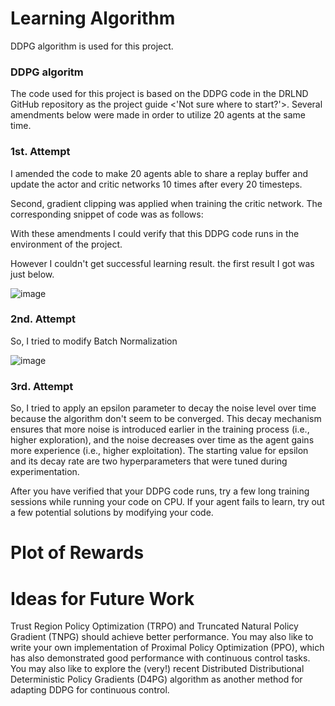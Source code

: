 # Learning Algorithm

DDPG algorithm is used for this project.
### DDPG algoritm


The code used for this project is based on the DDPG code in the DRLND GitHub repository as the project guide <'Not sure where to start?'>.
Several amendments below were made in order to utilize 20 agents at the same time.

### 1st. Attempt

I amended the code to make 20 agents able to share a replay buffer and update the actor and critic networks 10 times after every 20 timesteps.

Second, gradient clipping was applied when training the critic network. The corresponding snippet of code was as follows:


With these amendments I could verify that this DDPG code runs in the environment of the project.

However I couldn't get successful learning result. the first result I got was just below.

![image](https://user-images.githubusercontent.com/55370676/195717141-15e0b087-d59e-40a4-8696-b548f12422fd.png)


### 2nd. Attempt 
So, I tried to modify Batch Normalization

![image](https://user-images.githubusercontent.com/55370676/195717347-4565260b-5c11-4343-8548-e7ab20a30201.png)


### 3rd. Attempt 
So, I tried to apply an epsilon parameter to decay the noise level over time because the algorithm don't seem to be converged.
This decay mechanism ensures that more noise is introduced earlier in the training process (i.e., higher exploration), and the noise decreases over time as the agent gains more experience (i.e., higher exploitation). The starting value for epsilon and its decay rate are two hyperparameters that were tuned during experimentation.


After you have verified that your DDPG code runs, try a few long training sessions while running your code on CPU. If your agent fails to learn, try out a few potential solutions by modifying your code. 

# Plot of Rewards


# Ideas for Future Work
Trust Region Policy Optimization (TRPO) and Truncated Natural Policy Gradient (TNPG) should achieve better performance. You may also like to write your own implementation of Proximal Policy Optimization (PPO), which has also demonstrated good performance with continuous control tasks.
You may also like to explore the (very!) recent Distributed Distributional Deterministic Policy Gradients (D4PG) algorithm as another method for adapting DDPG for continuous control.


